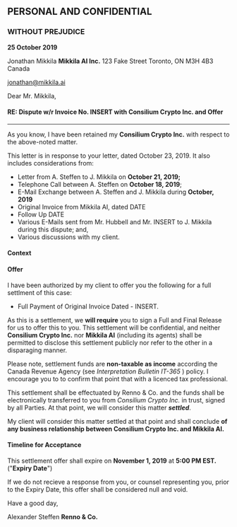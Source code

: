 ## PERSONAL AND CONFIDENTIAL 
### WITHOUT PREJUDICE

**25 October 2019**


Jonathan Mikkila
**Mikkila AI Inc.**
123 Fake Street
Toronto, ON      M3H 4B3
Canada

jonathan@mikkila.ai




Dear Mr. Mikkila,

#### RE: Dispute w/r Invoice No. INSERT with Consilium Crypto Inc. and Offer
---

As you know, I have been retained my **Consilium Crypto Inc.** with respect to the above-noted matter. 

This letter is in response to your letter, dated October 23, 2019. It also includes considerations from:

* Letter from A. Steffen to J. Mikkila on **October 21, 2019;**
* Telephone Call between A. Steffen on **October 18, 2019**;
* E-Mail Exchange between A. Steffen and J. Mikkila during **October, 2019**
* Original Invoice from Mikkila AI, dated DATE
* Follow Up DATE
* Various E-Mails sent from Mr. Hubbell and Mr. INSERT to J. Mikkila during this dispute; and, 
* Various discussions with my client. 

#### Context



#### Offer

I have been authorized by my client to offer you the following for a full settlment of this case: 

* Full Payment of Original Invoice Dated - INSERT. 

As this is a settlement, we **will require** you to sign a Full and Final Release for us to offer this to you.  This settlement will be confidential, and neither **Consilium Crypto Inc.** nor **Mikkila AI** (including its agents) shall be permitted to disclose this settlement publicly nor refer to the other in a disparaging manner. 

Please note, settlement funds are **non-taxable as income** according the Canada Revenue Agency (see *Interpretation Bulletin IT-365* ) policy. I encourage you to to confirm that point that with a licenced tax professional. 

This settlement shall be effectuated by Renno & Co. and the funds shall be electronically transferred to you from *Consilium Crypto Inc.* in trust, signed by all Parties. At that point, we will consider this matter ***settled***.

My client will consider this matter settled at that point and shall conclude **of any business relationship between Consilium Crypto Inc. and Mikkila AI.**

#### Timeline for Acceptance

This settlement offer shall expire on **November 1, 2019** at **5:00 PM EST.** ("**Expiry Date**")

If we do not recieve a response from you, or counsel representing you, prior to the Expiry Date, this offer shall be considered null and void. 

Have a good day, 

Alexander Steffen
**Renno & Co.**

